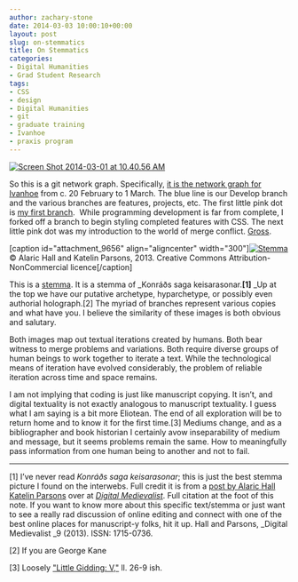 ```yaml
---
author: zachary-stone
date: 2014-03-03 10:00:10+00:00
layout: post
slug: on-stemmatics
title: On Stemmatics
categories:
- Digital Humanities
- Grad Student Research
tags:
- CSS
- design
- Digital Humanities
- git
- graduate training
- Ivanhoe
- praxis program
---
```


[![Screen Shot 2014-03-01 at 10.40.56 AM](http://www.scholarslab.org/wp-content/uploads/2014/03/Screen-Shot-2014-03-01-at-10.40.56-AM-300x87.png)](http://www.scholarslab.org/wp-content/uploads/2014/03/Screen-Shot-2014-03-01-at-10.40.56-AM.png)

So this is a git network graph. Specifically, [it is the network graph for Ivanhoe](https://github.com/scholarslab/ivanhoe/network) from c. 20 February to 1 March. The blue line is our Develop branch and the various branches are features, projects, etc. The first little pink dot is [my first branch](https://github.com/scholarslab/ivanhoe/tree/feature/zachcss).  While programming development is far from complete, I forked off a branch to begin styling completed features with CSS. The next little pink dot was my introduction to the world of merge conflict. [Gross](https://github.com/scholarslab/ivanhoe/commit/732aae83d3b67a182daad60a357ef9e927ea61dc).

[caption id="attachment_9656" align="aligncenter" width="300"][![Stemma](http://www.scholarslab.org/wp-content/uploads/2014/03/Stemma-300x111.png)](http://www.digitalmedievalist.org/journal/9/hall/) © Alaric Hall and Katelin Parsons, 2013. Creative Commons Attribution-NonCommercial licence[/caption]

This is a [stemma](http://en.wikipedia.org/wiki/Textual_criticism#Stemmatics). It is a stemma of _Konráðs saga keisarasonar.**[1]** _Up at the top we have our putative archetype, hyparchetype, or possibly even authorial holograph.[2] The myriad of branches represent various copies and what have you. I believe the similarity of these images is both obvious and salutary.

Both images map out textual iterations created by humans. Both bear witness to merge problems and variations. Both require diverse groups of human beings to work together to iterate a text. While the technological means of iteration have evolved considerably, the problem of reliable iteration across time and space remains.

I am not implying that coding is just like manuscript copying. It isn’t, and digital textuality is not exactly analogous to manuscript textuality. I guess what I am saying is a bit more Eliotean. The end of all exploration will be to return home and to know it for the first time.[3] Mediums change, and as a bibliographer and book historian I certainly avow inseparability of medium and message, but it seems problems remain the same. How to meaningfully pass information from one human being to another and not to fail.


  




* * *







[1] I’ve never read _Konráðs saga keisarasonar_; this is just the best stemma picture I found on the interwebs. Full credit it is from a [post by Alaric Hall Katelin Parsons](http://www.digitalmedievalist.org/journal/9/hall/) over at [_Digital Medievalist_](http://www.digitalmedievalist.org). Full citation at the foot of this note. If you want to know more about this specific text/stemma or just want to see a really rad discussion of online editing and connect with one of the best online places for manuscript-y folks, hit it up. Hall and Parsons, _Digital Medievalist _9 (2013). ISSN: 1715-0736.








[2] If you are George Kane








[3] Loosely ["Little Gidding: V,"](http://www.columbia.edu/itc/history/winter/w3206/edit/tseliotlittlegidding.html) ll. 26-9 ish.





